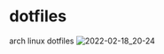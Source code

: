 # dotfiles
arch linux dotfiles
![2022-02-18_20-24](https://user-images.githubusercontent.com/99938571/154780569-febb2d7f-6304-456a-be99-39b6e5efff07.png)
